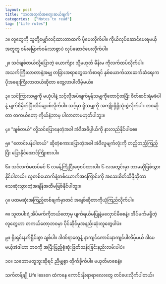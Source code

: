 ```yaml
---
layout: post
title: "ဘဝအတွက်အတွေးဆယ်ချက်"
categories:  ["Notes to read"]
tag: ["Life rules"]
---
```


၁။ လူတွေကို သူတို့မျှော်လင့်ထားတာထက် ပိုပေးလိုက်ပါ။ ကိုယ်လုပ်ဆောင်ပေးရမယ့်အတူတူ ဝမ်းမြောက်ဝမ်းသာစွာပဲ လုပ်ဆောင်ပေးလိုက်ပါ။

၂။ သင်ချစ်တယ်လို့ပြောတဲ့ ယောင်္ကျား သို့မဟုတ် မိန်းမ ကိုလက်ထပ်လိုက်ပါ။ အသက်ကြီးလာတာနဲ့အမျှ တခြားအရာတွေထက်စာရင် နှစ်ယောက်သားဆက်ဆံရေးက ပိုအရေးကြီးလာတယ်ဆိုတာ တွေ့လာပါလိမ့်မယ်။

၃။ သင်ကြားသမျှကို မယုံပါနဲ့ သင့်လိုအပ်ချက်မှန်သမျှကိုတောင့်တပြီး စိတ်ဆင်းရဲမခံပါနဲ့ မျက်စိမှိတ်ပြီးအိပ်ချပစ်လိုက်ပါ။ သင့်မှာ ရှိသမျှကို အကျိုးရှိရှိသုံးစွဲလိုက်ပါ။ ဘဝဆိုတာ တကယ်တော့ ကိုယ်နဲ့ဘာမှ ပါလာတာမဟုတ်ပါဘူး။

 <!-- more -->
၄။ "ချစ်တယ်" လို့သင်ပြောနေတဲ့အခါ အဲဒီအဓိပ္ပါယ်ကို နားလည်နိုင်ပါစေ။

၅။ "တောင်းပန်ပါတယ်" ဆိုတဲ့စကားပြောတဲ့အခါ အဲဒီလူမျက်လုံးကို တည့်တည့်ကြည့်ပြီး ပြောနိုင်အောင်ကြိုးစားပါ။

၆။ သင်လက်မထပ်ခင် ၆ လခန့်ကြိုပြီးစေ့စပ်ထားပါ။ ၆ လအတွင်းမှာ ဘာမဆိုဖြစ်သွားနိုင်ပါတယ်။ လူတစ်ယောက်နဲ့တစ်ယောက်အကြောင်းကို အသေးစိတ်သိဖို့ဆိုတာ သေဆုံးသွားတဲ့အချိန်အထိမဖြစ်နိုင်ပါဘူး။

၇။ ပထမဆုံးအကြည့်တစ်ချက်မှာတင် အချစ်ဆိုတာကိုယုံကြည်လိုက်ပါ။

၈။ သူတပါးရဲ့အိပ်မက်ကိုဘယ်တော့မှ ပျက်ရယ်မပြုနဲ့မလှောင်မိစေနဲ့။ အိပ်မက်မရှိတဲ့ လူတွေဟာ တကယ်တော့ဘဝမှာ ပိုင်ဆိုင်မှုအနည်းဆုံးလူတွေပါပဲ။

၉။ ရိုးရှင်းနက်ရှိုင်းစွာ ချစ်ပါ။ ဒါဏ်ရာတွေနဲ့ နာကျင်ကောင်းနာကျင်ပါလိမ့်မယ် ဒါပေမယ့်အဲဒါဟာ ဘဝကို အပြီးပြည့်စုံဆုံးဖြတ်သန်းခြင်းနည်းလမ်းပါပဲ။

၁၀။ သဘောမတူဘူးဆိုရင် ညီမျှစွာ တိုက်ခိုက်ပါ။ မယုတ်မာစေနဲ့။

သက်တန့်ချို
Life lesson ထဲကနေ ကောင်းနိုးရာရာလေးတွေ တင်ပေးလိုက်ပါတယ်။
